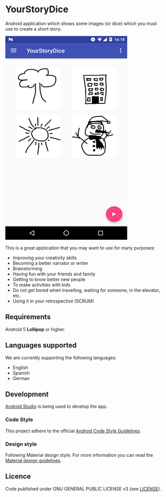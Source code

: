 # YourStoryDice

Android application which shows some images (or dice) which you must use to create a short story.

<img src=Screenshot.png width=384 height=640 alt='YourStoryDice screenshot' />

This is a great application that you may want to use for many purposes:

 - Improving your creativity skills
 - Becoming a better narrator or writer
 - Brainstorming
 - Having fun with your friends and family
 - Getting to know better new people
 - To make activities with kids
 - Do not get bored when travelling, waiting for someone, in the elevator, etc.
 - Using it in your retrospective (SCRUM)


## Requirements

Android 5 **Lollipop** or higher.

## Languages supported

We are currently supporting the following languages:

 - English
 - Spanish
 - German

## Development

[Android Studio](https://developer.android.com/studio/intro/index.html) is being used to develop the app.


### Code Style

This project adhere to the official [Android Code Style Guidelines](http://source.android.com/source/code-style.html).


### Design style

Following Material design style. For more information you can read the [Material design guidelines](https://material.io/guidelines).


## Licence

Code published under GNU GENERAL PUBLIC LICENSE v3 (see [LICENSE](LICENSE)).
